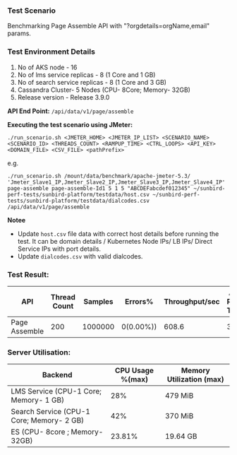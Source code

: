 ### Test Scenario

Benchmarking Page Assemble API with "?orgdetails=orgName,email" params.


### Test Environment Details
1. No of AKS node - 16
2. No of lms service replicas - 8 (1 Core and 1 GB)
3. No of search service replicas - 8 (1 Core and 3 GB)
4. Cassandra Cluster- 5 Nodes (CPU- 8Core; Memory- 32GB)
5. Release version - Release 3.9.0


**API End Point:** 
`/api/data/v1/page/assemble`


**Executing the test scenario using JMeter:**

```./run_scenario.sh <JMETER_HOME> <JMETER_IP_LIST> <SCENARIO_NAME> <SCENARIO_ID> <THREADS_COUNT> <RAMPUP_TIME> <CTRL_LOOPS> <API_KEY> <DOMAIN_FILE> <CSV_FILE> <pathPrefix>```

e.g.

```./run_scenario.sh /mount/data/benchmark/apache-jmeter-5.3/ 'Jmeter_Slave1_IP,Jmeter_Slave2_IP,Jmeter_Slave3_IP,Jmeter_Slave4_IP' page-assemble page-assemble-Id1 5 1 5 "ABCDEFabcdef012345" ~/sunbird-perf-tests/sunbird-platform/testdata/host.csv ~/sunbird-perf-tests/sunbird-platform/testdata/dialcodes.csv /api/data/v1/page/assemble```

**Notee**
- Update `host.csv` file data with correct host details before running the test. It can be domain details / Kubernetes Node IPs/ LB IPs/ Direct Service IPs with port details.
- Update `dialcodes.csv` with valid dialcodes.


### Test Result:

|API           |Thread Count|Samples |Errors%  |Throughput/sec|Avg Resp Time |95th pct |99th pct|
|--------------|------------|--------|---------| -------------|--------------|---------|--------|
|Page Assemble |200         |1000000  |0(0.00%))| 608.6          | 325         |  519   |730.99 |


### Server Utilisation:
| Backend          | CPU Usage %(max) | Memory Utilization (max) |
| ------------- | ------------- |------------- |
| LMS Service (CPU-1 Core; Memory- 1 GB)  |28%| 479 MiB |
| Search Service (CPU-1 Core; Memory- 2 GB)  |42% |370 MiB |
| ES (CPU- 8core ; Memory- 32GB)|23.81%  |19.64 GB |
